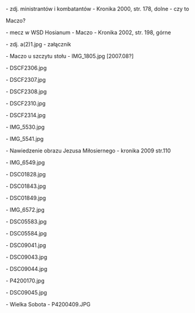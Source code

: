 
\- zdj. ministrantów i kombatantów - Kronika 2000, str. 178, dolne - czy to     

 Maczo?

\- mecz w WSD Hosianum - Maczo - Kronika 2002, str. 198, górne

\- zdj. a(2)1.jpg - załącznik

\- Maczo u szczytu stołu - IMG_1805.jpg [2007.08?]

\- DSCF2306.jpg

\- DSCF2307.jpg

\- DSCF2308.jpg

\- DSCF2310.jpg

\- DSCF2314.jpg

\- IMG_5530.jpg

\- IMG_5541.jpg

\- Nawiedzenie obrazu Jezusa Miłosiernego - kronika 2009 str.110

\- IMG_6549.jpg

\- DSC01828.jpg

\- DSC01843.jpg

\- DSC01849.jpg

\- IMG_6572.jpg

\- DSC05583.jpg

\- DSC05584.jpg

\- DSC09041.jpg

\- DSC09043.jpg

\- DSC09044.jpg

\- P4200170.jpg

\- DSC09045.jpg

\- Wielka Sobota - P4200409.JPG